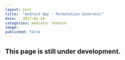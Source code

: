```yaml
---
layout: post
title:  "Android App - Permutation Generator"
date:   2017-01-29
categories: mediator feature
image: 
published: false
---
```


## This page is still under development.
